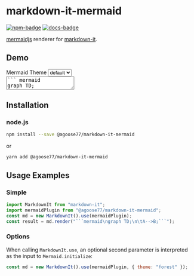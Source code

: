 # markdown-it-mermaid
[![npm-badge]][npm] [![docs-badge]][docs]

[npm-badge]: https://img.shields.io/npm/v/@agoose77/markdown-it-mermaid?style=for-the-badge
[npm]: https://www.npmjs.com/package/@agoose77/markdown-it-mermaid

[docs-badge]: https://readthedocs.org/projects/markdown-it-mermaid/badge/?style=for-the-badge
[docs]: https://markdown-it-mermaid.rtfd.io

[mermaidjs](https://github.com/knsv/mermaid) renderer for [markdown-it](https://github.com/markdown-it/markdown-it).

## Demo

<label for="mermaid-theme">
  <span>Mermaid Theme</span>
  <select id="mermaid-theme">
    <option>default</option>
    <option>forest</option>
    <option>dark</option>
    <option>neutral</option>
    <option>null</option>
  </select>
</label>

<div id="markdown-demo">
  <textarea id="markdown-source">``` mermaid
graph TD;
  A-->B;
  A-->C;
  B-->D;
  C-->D;
```</textarea>

  <div id="markdown-dest"></div>

</div>

<script src="_static/main.js"></script>

## Installation

### node.js

```bash
npm install --save @agoose77/markdown-it-mermaid
```

or

```
yarn add @agoose77/markdown-it-mermaid
```

## Usage Examples

### Simple

````js
import MarkdownIt from "markdown-it";
import mermaidPlugin from "@agoose77/markdown-it-mermaid";
const md = new MarkdownIt().use(mermaidPlugin);
const result = md.render("```mermaid\ngraph TD;\n\tA-->B;```");
````

### Options

When calling `MarkdownIt.use`, an optional second parameter is interpreted as the
input to `Mermaid.initialize`:

[mermaid configuration]: https://mermaid-js.github.io/mermaid/#/Setup?id=configuration

```js
const md = new MarkdownIt().use(mermaidPlugin, { theme: "forest" });
```
